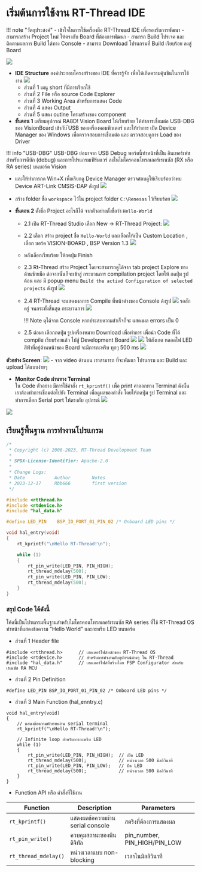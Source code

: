 # เริ่มต้นการใช้งาน RT-Thread IDE

!!! note "วัตถุประสงค์"
    - เข้าใจในการใช้เครื่องมือ RT-Thread IDE เพื่อรองรับการพัฒนา 
    - สามารถสร้าง Project ใหม่ ให้ตรงกับ Board ที่ต้องการพัฒนา
    - สามารถ Build โปรเจค และติดตามผลการ Build ได้ทาง Console
    - สามารถ Download โปรแกรมที่ Build เรียบร้อย ลงสู่ Board

![](./images/RA8.png)

- **IDE Structure** องค์ประกอบโครงสร้างของ IDE ที่ควรรู้จัก เพื่อให้เกิดความคุ้นชินในการใช้งาน
  ![](./images/3_ide_structure.png)
    - ส่วนที่ 1 เมนู short ที่มีการเรียกใช้
    - ส่วนที่ 2 File หรือ source Code Explorer
    - ส่วนที่ 3 Working Area สำหรับการแสดง Code
    - ส่วนที่ 4 แสดง Output 
    - ส่วนที่ 5 แสดง outine โครงสร้างของ component 
- **ขั้นตอน 1** เตรียมอุปกรณ์ RA8D! Vision Board ให้เรียบร้อย ให้ทำการเชื่อมต่อ USB-DBG ของ VisionBoard เข้ากับ ๊USB ของเครื่องคอมพิวเตอร์  และให้ทำการ เปิด Device Manager ของ Windows เพื่อตรวจสอบการเชื่อมต่อ และ ตรวจสอบดูการ Load ของ Driver 
  
!!! info "USB-DBG"
    USB-DBG ย่อมาจาก USB Debug พอร์ตนี้ทำหน้าที่เป็น อินเทอร์เฟซสำหรับการดีบัก (debug) และการโปรแกรมเฟิร์มแวร์ ลงในไมโครคอนโทรลเลอร์เรเนซัส (RX หรือ RA series) บนบอร์ด Vision

- และให้ทำการกด  Win+X เพื่อเรียกดู Device Manager ตรวจสอบดูให้เรียบร้อยว่าพบ Device ART-Link CMSIS-DAP ดังรูป
![](./images/3_devicemanager.png)

- สร้าง folder ชื่อ ``workspace`` ไว้ใน project folder ``C:\Renesas`` ไว้เรียบร้อย
![](./images/3_create_workspace_folder.png)

- **ขั้นตอน 2** ตั้งชื่อ Project อะไรก็ได้ จากตัวอย่างตั้งชื่อว่า ``Hello-World``  
    - 2.1 เปิด RT-Thread  Studio เลือก New → RT-Thread Project:
        ![](./images/3_newproject.png)
    - 2.2 เลือก สร้าง project ชื่อ ``Hello-World`` และเลือกให้เป็น Custom Location , เลือก บอร์ด VISION-BOARD , BSP Version 1.3
        ![](./images/3_select_board.png)
    - หลังเลือกเรียบร้อย ให้กดปุ่ม Finish
    - 2.3 Rt-Thread สร้าง Project โดยจะสามารถดูได้จาก tab project Explore ทางด้านซ้ายมือ  ต่อจากนั้นก็จะเข้าสู่ กระบวนการ compilation project โดยให้ กดปุ่ม รูปค้อน และ มี popup menu ``Build the activd Configuration of selected projects`` ดังรูป
        ![](./images/3-compiled.png)
    - 2.4 RT-Thread จะแสดงผลการ Compile ที่หน้าต่างของ Console ด้งรูป
        ![](./images/3_console.png)
        รอสักครู่ จนกระทั้งสิ้นสุด กระบวนการ
        ![](./images/3-successcompile.png)

        !!! Note
            ดุได้จาก Console  หากประสบความสำเร็จก็จะ แสดงผล errors เป็น 0
    - 2.5 ต่อมา เลือกกดปุ่ม รูปเครื่องหมาย Download เพื่อทำการ  เพื่อนำ Code ที่ได้ compile เรียบร้อยแล้ว ไปสู่ Development Board
        ![](./images/3-dowload.png)
        ![](./images/3_download-console.png)
        ให้สังเกต หลอดไฟ LED สีฟ้าที่อยู่ด้านหน้าของ Board จะมีการกะพริบ ทุกๆ 500 ms 
        ![](./images/3_blinking.png)

**ตัวอย่าง Screen**:
    ![](./images/3_workshop1.gif)
    - จาก video ด้านบน เราสามารถ ที่จะพัฒนา โปรแกรม และ Build และ upload ได้แบบง่ายๆ 

- **Monitor Code ผ่านทาง Terminal**  
ใน Code ตัวอย่าง มีการใช้คำสั่ง ``rt_kprintf()`` เพื่อ print ค่าออกทาง Terminal ดังนั้น เราต้องทำการเชื่อมต่อไปยัง Terminal เพื่อดูผลของคำสั่ง โดยให้กดปุ่ม รูป Terminal และทำการเลือก Serial port ให้ตรงกับ อุปกรณ์
![](./images/3-terminal.png)

![](./images/3_terminal1.gif)

## เรียนรู้พื้นฐาน การทำงานโปรแกรม

``` C title="hal_entry.c" linenums="1"
/*
 * Copyright (c) 2006-2023, RT-Thread Development Team
 *
 * SPDX-License-Identifier: Apache-2.0
 *
 * Change Logs:
 * Date           Author        Notes
 * 2023-12-17     Rbb666        first version
 */

#include <rtthread.h>
#include <rtdevice.h>
#include "hal_data.h"

#define LED_PIN    BSP_IO_PORT_01_PIN_02 /* Onboard LED pins */

void hal_entry(void)
{
    rt_kprintf("\nHello RT-Thread!\n");

    while (1)
    {
        rt_pin_write(LED_PIN, PIN_HIGH);
        rt_thread_mdelay(500);
        rt_pin_write(LED_PIN, PIN_LOW);
        rt_thread_mdelay(500);
    }
}

```

### สรุป Code ได้ดังนี้

โค้ดนี้เป็นโปรแกรมพื้นฐานสำหรับไมโครคอนโทรลเลอร์เรเนซัส RA series ที่ใช้ RT-Thread OS ทำหน้าที่แสดงข้อความ "Hello World" และกะพริบ LED บนบอร์ด
- ส่วนที่ 1  Header file
```
#include <rtthread.h>      // เฮดเดอร์ไฟล์หลักของ RT-Thread OS
#include <rtdevice.h>      // สำหรับการทำงานกับอุปกรณ์ต่างๆ ใน RT-Thread
#include "hal_data.h"      // เฮดเดอร์ไฟล์ที่สร้างโดย FSP Configurator สำหรับเรเนซัส RA MCU
```

- ส่วนที่ 2 Pin Definition
```
#define LED_PIN BSP_IO_PORT_01_PIN_02 /* Onboard LED pins */
```

- ส่วนที่ 3 Main Function (hal_enntry.c)
```
void hal_entry(void)
{
    // แสดงข้อความทักทายผ่าน serial terminal
    rt_kprintf("\nHello RT-Thread!\n");

    // Infinite loop สำหรับการกะพริบ LED
    while (1)
    {
        rt_pin_write(LED_PIN, PIN_HIGH);  // เปิด LED
        rt_thread_mdelay(500);            // หน่วงเวลา 500 มิลลิวินาที
        rt_pin_write(LED_PIN, PIN_LOW);   // ปิด LED
        rt_thread_mdelay(500);            // หน่วงเวลา 500 มิลลิวินาที
    }
}
```

- Function API หรือ คำสั่งที่ใช้งาน

| Function             | Description                          | Parameters                     |
|----------------------|--------------------------------------|--------------------------------|
| `rt_kprintf()`       | แสดงผลข้อความผ่าน serial console     | สตริงที่ต้องการแสดงผล           |
| `rt_pin_write()`     | ควบคุมสถานะของพินดิจิทัล             | pin_number, PIN_HIGH/PIN_LOW   |
| `rt_thread_mdelay()` | หน่วงเวลาแบบ non-blocking           | เวลาในมิลลิวินาที              |